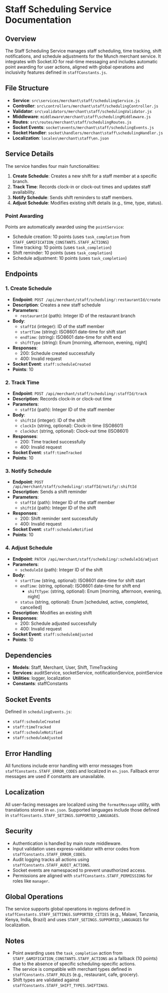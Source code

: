 # Staff Scheduling Service Documentation

## Overview

The Staff Scheduling Service manages staff scheduling, time tracking, shift notifications, and schedule adjustments for the Munch merchant service. It integrates with Socket.IO for real-time messaging and includes automatic point awarding for user actions, aligned with global operations and inclusivity features defined in `staffConstants.js`.

## File Structure

- **Service**: `src\services/merchant\staff/schedulingService.js`
- **Controller**: `src\controllers/merchant\staff/schedulingController.js`
- **Validator**: `src\validators/merchant\staff/schedulingValidator.js`
- **Middleware**: `middleware\merchant\staff\schedulingMiddleware.js`
- **Routes**: `src\routes/merchant\staff/schedulingRoutes.js`
- **Socket Events**: `socket\events/merchant\staff/schedulingEvents.js`
- **Socket Handler**: `socket\handlers/merchant\staff\schedulingHandler.js`
- **Localization**: `locales\merchant\staff\en.json`

## Service Details

The service handles four main functionalities:
1. **Create Schedule**: Creates a new shift for a staff member at a specific branch.
2. **Track Time**: Records clock-in or clock-out times and updates staff availability.
3. **Notify Schedule**: Sends shift reminders to staff members.
4. **Adjust Schedule**: Modifies existing shift details (e.g., time, type, status).

### Point Awarding

Points are automatically awarded using the `pointService`:
- Schedule creation: 10 points (uses `task_completion` from `STAFF_GAMIFICATION_CONSTANTS.STAFF_ACTIONS`)
- Time tracking: 10 points (uses `task_completion`)
- Shift reminder: 10 points (uses `task_completion`)
- Schedule adjustment: 10 points (uses `task_completion`)

## Endpoints

### 1. Create Schedule

- **Endpoint**: `POST /api/merchant/staff/scheduling/:restaurantId/create`
- **Description**: Creates a new staff schedule
- **Parameters**:
  - `restaurantId` (path): Integer ID of the restaurant branch
- **Body**:
  - `staffId` (integer): ID of the staff member
  - `startTime` (string): ISO8601 date-time for shift start
  - `endTime`: (string): ISO8601 date-time for shift end
  - `shiftType` (string): Enum [morning, afternoon, evening, night]
- **Responses**:
  - 200: Schedule created successfully
  - 400: Invalid request
- **Socket Event**: `staff:scheduleCreated`
- **Points**: 10

### 2. Track Time

- **Endpoint**: `POST /api/merchant/staff/scheduling/:staffId/track`
- **Description**: Records clock-in or clock-out time
- **Parameters**:
  - `staffId` (path): Integer ID of the staff member
- **Body**:
  - `shiftId` (integer): ID of the shift
  - `clockIn` (string, optional): Clock-in time (ISO8601)
  - `clockOut` (string, optional): Clock-out time (ISO8601)
- **Responses**:
  - 200: Time tracked successfully
  - 400: Invalid request
- **Socket Event**: `staff:timeTracked`
- **Points**: 10

### 3. Notify Schedule

- **Endpoint**: `POST /api/merchant/staff/scheduling/:staffId/notify/:shiftId`
- **Description**: Sends a shift reminder
- **Parameters**:
  - `staffId` (path): Integer ID of the staff member
  - `shiftId` (path): Integer ID of the shift
- **Responses**:
  - 200: Shift reminder sent successfully
  - 400: Invalid request
- **Socket Event**: `staff:scheduleNotified`
- **Points**: 10

### 4. Adjust Schedule

- **Endpoint**: `PATCH /api/merchant/staff/scheduling/:scheduleId/adjust`
- **Parameters**:
  - `scheduleId` (path): Integer ID of the shift
- **Body**:
  - `startTime` (string, optional): ISO8601 date-time for shift start
  - `endTime`: (string, optional): ISO8601 date-time for shift end
    - `shiftType`: (string, optional): Enum [morning, afternoon, evening, night]
  - `status` (string, optional): Enum [scheduled, active, completed, cancelled]
- **Description**: Modifies an existing shift
- **Responses**:
  - 200: Schedule adjusted successfully
  - 400: Invalid request
- **Socket Event**: `staff:scheduleAdjusted`
- **Points**: 10

## Dependencies

- **Models**: Staff, Merchant, User, Shift, TimeTracking
- **Services**: auditService, socketService, notificationService, pointService
- **Utilities**: logger, localization
- **Constants**: staffConstants

## Socket Events

Defined in `schedulingEvents.js`:
- `staff:scheduleCreated`
- `staff:timeTracked`
- `staff:scheduleNotified`
- `staff:scheduleAdjusted`

## Error Handling

All functions include error handling with error messages from `staffConstants.STAFF_ERROR_CODES` and localized in `en.json`. Fallback error messages are used if constants are unavailable.

## Localization

All user-facing messages are localized using the `formatMessage` utility, with translations stored in `en.json`. Supported languages include those defined in `staffConstants.STAFF_SETINGS.SUPPORTED_LANGUAGES`.

## Security

- Authentication is handled by main route middleware.
- Input validation uses express-validator with error codes from `staffConstants.STAFF_ERROR_CODES`.
- Audit logging tracks all actions using `staffConstants.STAFF_AUDIT_ACTIONS`.
- Socket events are namespaced to prevent unauthorized access.
- Permissions are aligned with `staffConstants.STAFF_PERMISSIONS` for roles like `manager`.

## Global Operations

The service supports global operations in regions defined in `staffConstants.STAFF_SETTINGS.SUPPORTED_CITIES` (e.g., Malawi, Tanzania, Kenya, India, Brazil) and uses `STAFF_SETINGS.SUPPORTED_LANGUAGES` for localization.

## Notes

- Point awarding uses the `task_completion` action from `STAFF_GAMIFICATION_CONSTANTS.STAFF_ACTIONS` as a fallback (10 points) due to the absence of specific scheduling-specific actions.
- The service is compatible with merchant types defined in `staffConstants.STAFF_ROLES` (e.g., restaurant, cafe, grocery).
- Shift types are validated against `staffConstants.STAFF_SHIFT_TYPES.SHIFTINGS`.